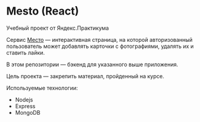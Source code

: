 # Mesto (React)

Учебный проект от Яндекс.Практикума

Сервис [Место](https://afreakanist.github.io/react-mesto-auth/) — интерактивная страница, на которой авторизованный пользователь может добавлять карточки с фотографиями, удалять их и ставить лайки.

В этом репозитории — бэкенд для указанного выше приложения.

Цель проекта — закрепить материал, пройденный на курсе.

Используемые технологии:

- Nodejs
- Express
- MongoDB
